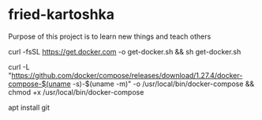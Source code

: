 # fried-kartoshka
Purpose of this project is to learn new things and teach others

curl -fsSL https://get.docker.com -o get-docker.sh && sh get-docker.sh

curl -L "https://github.com/docker/compose/releases/download/1.27.4/docker-compose-$(uname -s)-$(uname -m)" -o /usr/local/bin/docker-compose && chmod +x /usr/local/bin/docker-compose

apt install git
